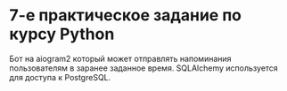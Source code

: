 # 7-е практическое задание по курсу Python
Бот на aiogram2 который может отправлять напоминания пользователям в заранее заданное время.
SQLAlchemy используется для доступа к PostgreSQL.
